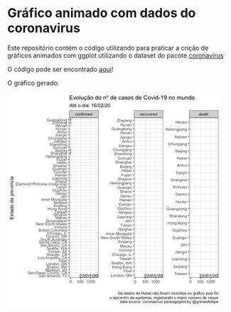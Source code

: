 # Gráfico animado com dados do coronavirus

Este repositório contém o código utilizando para praticar a crição de gráficos animados com ggplot utilizando o dataset do pacote [coronavirus](https://github.com/RamiKrispin/coronavirus)

O código pode ser encontrado [aqui](./g_coronavirus.R)!

O gráfico gerado:

![](coronavirus.gif)